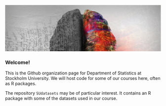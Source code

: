 <img src="https://github.com/mattiasvillani/mattiasvillani/raw/main/GreyBrain.jpg" alt="brain image">

### Welcome!

This is the Github organization page for Department of Statistics at Stockholm University. 
We will host code for some of our courses here, often as R packages. 

The repository `SUdatasets` may be of particular interest. It contains an R package with some of the datasets used in our course.
